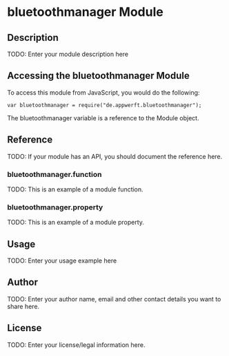# bluetoothmanager Module

## Description

TODO: Enter your module description here

## Accessing the bluetoothmanager Module

To access this module from JavaScript, you would do the following:

    var bluetoothmanager = require("de.appwerft.bluetoothmanager");

The bluetoothmanager variable is a reference to the Module object.

## Reference

TODO: If your module has an API, you should document
the reference here.

### bluetoothmanager.function

TODO: This is an example of a module function.

### bluetoothmanager.property

TODO: This is an example of a module property.

## Usage

TODO: Enter your usage example here

## Author

TODO: Enter your author name, email and other contact
details you want to share here.

## License

TODO: Enter your license/legal information here.
